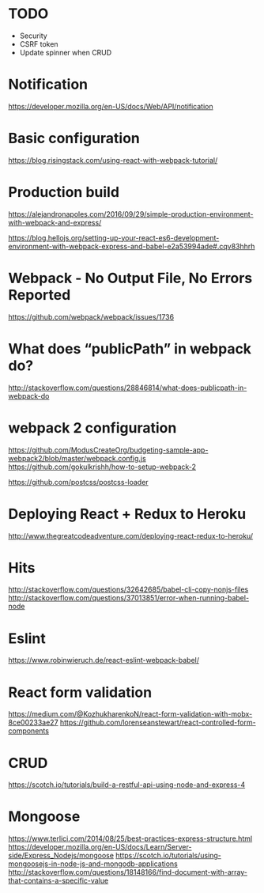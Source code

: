 # TODO
- Security
- CSRF token
- Update spinner when CRUD
# Notification
https://developer.mozilla.org/en-US/docs/Web/API/notification

# Basic configuration
https://blog.risingstack.com/using-react-with-webpack-tutorial/

# Production build
https://alejandronapoles.com/2016/09/29/simple-production-environment-with-webpack-and-express/

https://blog.hellojs.org/setting-up-your-react-es6-development-environment-with-webpack-express-and-babel-e2a53994ade#.cqv83hhrh

# Webpack - No Output File, No Errors Reported
https://github.com/webpack/webpack/issues/1736

# What does “publicPath” in webpack do?
http://stackoverflow.com/questions/28846814/what-does-publicpath-in-webpack-do

# webpack 2 configuration
https://github.com/ModusCreateOrg/budgeting-sample-app-webpack2/blob/master/webpack.config.js
https://github.com/gokulkrishh/how-to-setup-webpack-2

https://github.com/postcss/postcss-loader

# Deploying React + Redux to Heroku
http://www.thegreatcodeadventure.com/deploying-react-redux-to-heroku/

# Hits
http://stackoverflow.com/questions/32642685/babel-cli-copy-nonjs-files
http://stackoverflow.com/questions/37013851/error-when-running-babel-node

# Eslint
https://www.robinwieruch.de/react-eslint-webpack-babel/

# React form validation
https://medium.com/@KozhukharenkoN/react-form-validation-with-mobx-8ce00233ae27
https://github.com/lorenseanstewart/react-controlled-form-components

# CRUD
https://scotch.io/tutorials/build-a-restful-api-using-node-and-express-4

# Mongoose
https://www.terlici.com/2014/08/25/best-practices-express-structure.html
https://developer.mozilla.org/en-US/docs/Learn/Server-side/Express_Nodejs/mongoose
https://scotch.io/tutorials/using-mongoosejs-in-node-js-and-mongodb-applications
http://stackoverflow.com/questions/18148166/find-document-with-array-that-contains-a-specific-value

